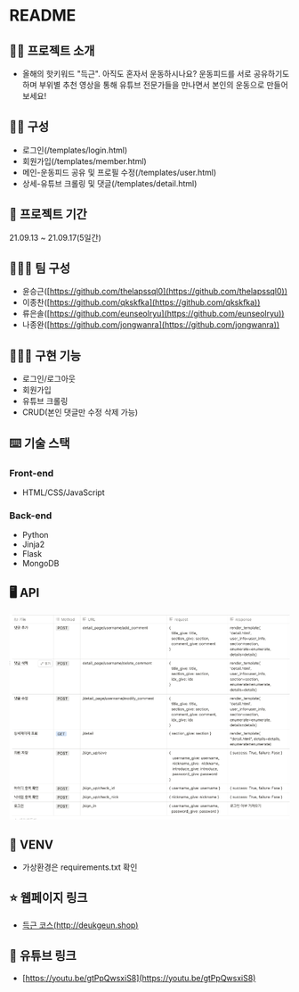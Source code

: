 # README

## 💪🏻 프로젝트 소개

- 올해의 핫키워드 "득근". 아직도 혼자서 운동하시나요?  운동피드를 서로 공유하기도 하며 부위별 추천 영상을 통해 유튜브 전문가들을 만나면서  본인의 운동으로 만들어보세요!

## 🚴🏻 구성

- 로그인(/templates/login.html)
- 회원가입(/templates/member.html)
- 메인-운동피드 공유 및 프로필 수정(/templates/user.html)
- 상세-유튜브 크롤링 및 댓글(/templates/detail.html)

## 🌅  프로젝트 기간

21.09.13 ~ 21.09.17(5일간)

## 🤽🏻‍♂️ 팀 구성

- 윤승근([https://github.com/thelapssql0](https://github.com/thelapssql0))
- 이종찬([https://github.com/qkskfka](https://github.com/qkskfka))
- 류은솔([https://github.com/eunseolryu](https://github.com/eunseolryu))
- 나종완([https://github.com/jongwanra](https://github.com/jongwanra))

## 🏃🏻‍♂️ 구현 기능

- 로그인/로그아웃
- 회원가입
- 유튜브 크롤링
- CRUD(본인 댓글만 수정 삭제 가능)

## ⌨️ 기술 스택

### Front-end

- HTML/CSS/JavaScript

### Back-end

- Python
- Jinja2
- Flask
- MongoDB

## 🖥️ API

![api.png](api.png)

 

## 🔎 VENV

- 가상환경은 requirements.txt 확인

## ⭐️  웹페이지 링크

- [득근 코스(http://deukgeun.shop)](http://deukgeun.shop)

## 🍎  유튜브 링크

- [https://youtu.be/gtPpQwsxiS8](https://youtu.be/gtPpQwsxiS8)
